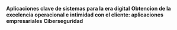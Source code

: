 **Aplicaciones clave de sistemas para la era digital**
**Obtencion de la excelencia operacional e intimidad con el cliente: aplicaciones empresariales**
**Ciberseguridad**
